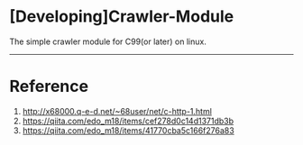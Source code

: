 # [Developing]Crawler-Module
The simple crawler module for C99(or later) on linux.

---
# Reference
1. http://x68000.q-e-d.net/~68user/net/c-http-1.html
2. https://qiita.com/edo_m18/items/cef278d0c14d1371db3b
3. https://qiita.com/edo_m18/items/41770cba5c166f276a83
